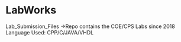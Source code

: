 # LabWorks
 Lab_Submission_Files
 ->Repo contains the COE/CPS Labs since 2018
 Language Used: CPP/C/JAVA/VHDL
 
